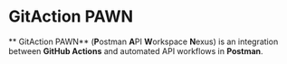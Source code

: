 # GitAction PAWN

** GitAction PAWN** (**P**ostman **A**PI **W**orkspace **N**exus) is an integration between **GitHub Actions** and automated API workflows in **Postman**. 
